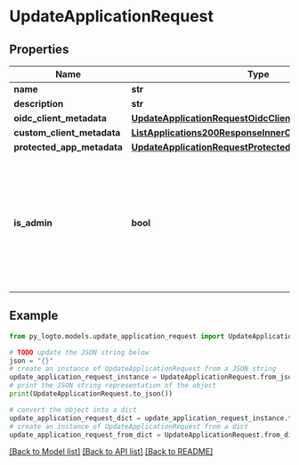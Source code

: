 # UpdateApplicationRequest


## Properties

Name | Type | Description | Notes
------------ | ------------- | ------------- | -------------
**name** | **str** |  | [optional] 
**description** | **str** |  | [optional] 
**oidc_client_metadata** | [**UpdateApplicationRequestOidcClientMetadata**](UpdateApplicationRequestOidcClientMetadata.md) |  | [optional] 
**custom_client_metadata** | [**ListApplications200ResponseInnerCustomClientMetadata**](ListApplications200ResponseInnerCustomClientMetadata.md) |  | [optional] 
**protected_app_metadata** | [**UpdateApplicationRequestProtectedAppMetadata**](UpdateApplicationRequestProtectedAppMetadata.md) |  | [optional] 
**is_admin** | **bool** | Whether the application has admin access. User can enable the admin access for Machine-to-Machine apps. | [optional] 

## Example

```python
from py_logto.models.update_application_request import UpdateApplicationRequest

# TODO update the JSON string below
json = "{}"
# create an instance of UpdateApplicationRequest from a JSON string
update_application_request_instance = UpdateApplicationRequest.from_json(json)
# print the JSON string representation of the object
print(UpdateApplicationRequest.to_json())

# convert the object into a dict
update_application_request_dict = update_application_request_instance.to_dict()
# create an instance of UpdateApplicationRequest from a dict
update_application_request_from_dict = UpdateApplicationRequest.from_dict(update_application_request_dict)
```
[[Back to Model list]](../README.md#documentation-for-models) [[Back to API list]](../README.md#documentation-for-api-endpoints) [[Back to README]](../README.md)



